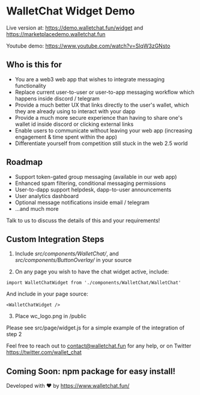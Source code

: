 # WalletChat Widget Demo

Live version at: https://demo.walletchat.fun/widget and https://marketplacedemo.walletchat.fun

Youtube demo: https://www.youtube.com/watch?v=SlqW3zGNsto

## Who is this for

- You are a web3 web app that wishes to integrate messaging functionality
- Replace current user-to-user or user-to-app messaging workflow which happens inside discord / telegram
- Provide a much better UX that links directly to the user's wallet, which they are already using to interact with your dapp
- Provide a much more secure experience than having to share one's wallet id inside discord or clicking external links
- Enable users to communicate without leaving your web app (increasing engagement & time spent within the app)
- Differentiate yourself from competition still stuck in the web 2.5 world

## Roadmap

- Support token-gated group messaging (available in our web app)
- Enhanced spam filtering, conditional messaging permissions
- User-to-dapp support helpdesk, dapp-to-user announcements
- User analytics dashboard
- Optional message notifications inside email / telegram
- ...and much more

Talk to us to discuss the details of this and your requirements!

## Custom Integration Steps

1) Include *src/components/WalletChat/*, and *src/components/ButtonOverlay/* in your source

2) On any page you wish to have the chat widget active, include: 

```import WalletChatWidget from './components/WalletChat/WalletChat'```

And include in your page source: 

```<WalletChatWidget />```

3) Place wc_logo.png in /public

Please see src/page/widget.js for a simple example of the integration of step 2

Feel free to reach out to contact@walletchat.fun for any help, or on Twitter https://twitter.com/wallet_chat

## Coming Soon: npm package for easy install!

Developed with ❤ by https://www.walletchat.fun/
